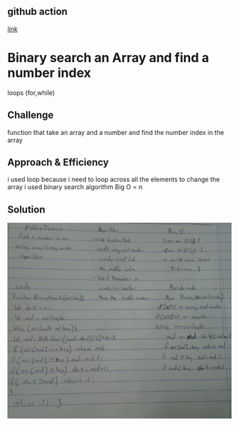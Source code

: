 ## github  action
[link](https://github.com/ruwaid-401-advanced-javascript/data-structures-and-algorithms/pull/3/checks)

# Binary search an Array and find a number index

loops (for,while)

## Challenge

function that take an array and a number and find the number index in the array

## Approach & Efficiency

i used loop because i need to loop across all the elements to change the array
i used binary search algorithm
Big O = n

## Solution

![Binary Search whitboard](../../assets/array-binary-search.jpeg)